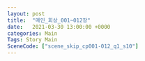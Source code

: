 ```yaml
---
layout: post
title:  "메인_회상_001~012장"
date:   2021-03-30 13:00:00 +0000
categories: Main
Tags: Story Main
SceneCode: ["scene_skip_cp001-012_q1_s10"]
---
```

